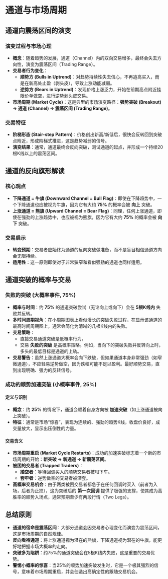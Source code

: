 # 通道与市场周期 

## 通道向震荡区间的演变

### 演变过程与市场心理
-   **概念**：随着趋势的发展，通道（Channel）内的双向交易增多，最终会失去方向性，演变为震荡区间（Trading Range）。
-   **交易者行为变化**：
    -   **顺势方 (Bulls in Uptrend)**：对趋势持续性失去信心，不再追高买入，而是在新高处止盈（剥头皮），导致上涨动能减弱。
    -   **逆势方 (Bears in Uptrend)**：发现价格上涨乏力，开始在前期高点附近挂限价单做空，进行逆势剥头皮交易。
-   **市场周期 (Market Cycle)**：这是典型的市场演变路径：**强势突破 (Breakout) → 通道 (Channel) → 震荡区间 (Trading Range)**。

### 交易特征
-   **阶梯形态 (Stair-step Pattern)**：价格创出新高/新低后，很快会反转回到突破点附近，形成阶梯式推进，这是趋势减弱的信号。
-   **演变结果**：通常，通道最终会反向突破，测试通道的起点，并形成一个持续20根K线以上的震荡区间。

## 通道的反向旗形解读

### 核心观点
-   **下降通道 = 牛旗 (Downward Channel = Bull Flag)**：即使在下降趋势中，一个下降通道也应被视为牛旗，因为它有大约 **75%** 的概率会被 **向上** 突破。
-   **上涨通道 = 熊旗 (Upward Channel = Bear Flag)**：同理，任何上涨通道，即使在强劲的上涨趋势中，也应被视为熊旗，因为它有大约 **75%** 的概率会被 **向下** 突破。

### 交易启示
-   **转变预期**：交易者应始终为通道的反向突破做准备，而不是盲目相信通道方向会无限持续。
-   **适用性**：这一原则即使对于非常狭窄和看似强劲的通道也同样适用。

## 通道突破的概率与交易

### 失败的突破 (大概率事件, 75%)
-   **概率与时间**：约 **75%** 的通道突破尝试（无论向上或向下）会在 **5根K线内** 失败并反转。
-   **多时间周期视角**：在小周期图表上看似漫长的突破失败过程，在显示该通道的最高时间周期图上，通常会简化为清晰的几根K线内的失败。
-   **交易策略**：
    -   直接交易通道突破是低概率行为。
    -   交易 **失败的突破** 是高概率策略。例如，当向下的突破失败并反转向上时，多头的最低目标是通道的上轨。
-   **交易警告**：虽然上涨通道大概率会向下跌破，但如果通道本身非常强劲（如窄微通道），不应轻易逆势做空，因为跌幅可能不足以盈利。最好顺势交易，直到出现明确、强力的反转信号。

### 成功的顺势加速突破 (小概率事件, 25%)

#### 定义与识别
-   **概念**：约 **25%** 的情况下，通道会顺着自身方向被 **加速突破**（如上涨通道被向上突破）。
-   **特征**：通常是市场“惊喜”，表现为连续的、强劲的趋势K线，收盘价良好，成交量放大，显示出压倒性的力量。

#### 交易含义
-   **市场周期重启 (Market Cycle Restarts)**：成功的加速突破标志着一个新的市场周期的开始：**新突破 → 新通道 → 新震荡区间**。
-   **被困的交易者 (Trapped Traders)**：
    -   **踏空者**：等待回调买入的顺势交易者被甩下车。
    -   **套牢者**：逆势做空的交易者被深套。
-   **高概率交易机会**：由于两类被困交易者都急于在任何回调时买入（前者为入场，后者为止损），这为突破后的 **第一次回调** 提供了极强的支撑，使其成为高胜率的顺势入场点，通常预期至少有两段行情（Two Legs）。

## 总结原则
-   **通道的宿命是震荡区间**：大部分通道会因交易者心理变化而演变为震荡区间，这是市场周期的自然规律。
-   **反向看待通道**：将上涨通道视为潜在的熊旗，下降通道视为潜在的牛旗，能更好地把握市场大概率的走向。
-   **突破多为陷阱**：约75%的通道突破会在5根K线内失败，这是重要的交易优势。
-   **警惕小概率的惊喜**：当25%的顺势加速突破发生时，它是一个极其强烈的信号，意味着市场周期重启，并会创造出高确定性的跟随交易机会。